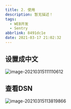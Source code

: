 ```yaml
---
title: 2. 使用
description: 暂无描述！
tags:
  - WEB开发
  - Sentry
abbrlink: 8491dc1e
date: 2021-03-17 21:02:32
---
```






## 设置成中文

![image-20210315111110612](http://blog.cdn.ionluo.cn/blog/image-20210315111110612.png)





## 查看DSN

![image-20210315113819866](http://blog.cdn.ionluo.cn/blog/image-20210315113819866.png)


